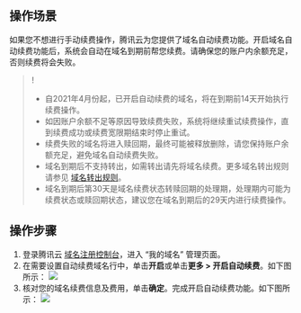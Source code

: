 ## 操作场景

如果您不想进行手动续费操作，腾讯云为您提供了域名自动续费功能。开启域名自动续费功能后，系统会自动在域名到期前帮您续费。请确保您的账户内余额充足，否则续费将会失败。

>!
>- 自2021年4月份起，已开启自动续费的域名，将在到期前14天开始执行续费操作。
>- 如因账户余额不足等原因导致续费失败，系统将继续重试续费操作，直到续费成功或续费宽限期结束时停止重试。
>- 续费失败的域名将进入赎回期，最终可能被释放删除，请您保持账户余额充足，避免域名自动续费失败。
>- 域名到期后不支持转出，如需转出请先将域名续费。更多域名转出规则请参见 [域名转出规则](https://cloud.tencent.com/document/product/242/57743)。
>- 域名到期后第30天是域名续费状态转赎回期的处理期，处理期内可能为续费状态或赎回期状态，建议您在域名到期后的29天内进行续费操作。
>

## 操作步骤

1. 登录腾讯云 [域名注册控制台](https://console.cloud.tencent.com/domain/)，进入 “我的域名” 管理页面。
2. 在需要设置自动续费域名行中，单击**开启**或单击**更多 > 开启自动续费**。如下图所示：
![](https://qcloudimg.tencent-cloud.cn/raw/848c2c5835704ccea3c61eab3c8b7ec1.png)
3. 核对您的域名续费信息及费用，单击**确定**。完成开启自动续费功能。如下图所示：
![](https://qcloudimg.tencent-cloud.cn/raw/ca48a52dd1b7d37d942d791b7dc71aaa.png)



